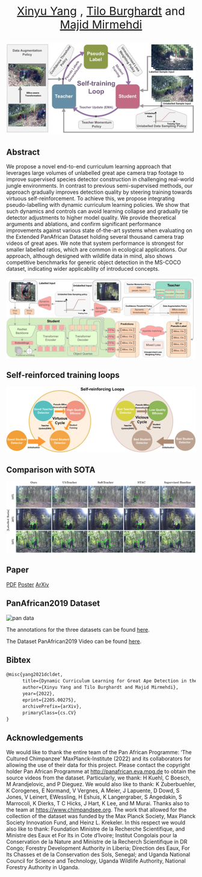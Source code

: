 <link rel="shortcut icon" type="image/x-icon" href="favicon.ico">
<p align="center" style="font-size:30px">
<a href="https://youshye.xyz/">Xinyu Yang</a> , <a href="http://people.cs.bris.ac.uk/~burghard/">Tilo Burghardt</a> and  <a href="http://people.cs.bris.ac.uk/~majid//">Majid Mirmehdi</a>
</p>

<img src="overview.jpg" alt="overview1" width="600"/>
<!-- <img src="overview2.jpg" alt="overview1" width="400"/> -->
<!-- ![overview1](overview.jpg) -->

## Abstract

We propose a novel end-to-end curriculum learning approach that leverages large volumes of unlabelled great ape camera trap footage to improve supervised species detector construction in challenging real-world jungle environments. In contrast to previous semi-supervised methods, our approach gradually improves detection quality by steering training towards virtuous self-reinforcement. To achieve this, we propose integrating pseudo-labelling with dynamic curriculum learning policies. We show that such dynamics and controls can avoid learning collapse and gradually tie detector adjustments to higher model quality. We provide theoretical arguments and ablations, and confirm significant performance improvements against various state of-the-art systems when evaluating on the Extended PanAfrican Dataset holding several thousand camera trap videos of great apes. We note that system performance is strongest for smaller labelled ratios, which are common in ecological applications. Our approach, although designed with wildlife data in mind, also shows competitive benchmarks for generic object detection in the MS-COCO dataset, indicating wider applicability of introduced concepts.


![overviwe2](overview2.jpg)

## Self-reinforced training loops

![circle](circle.jpg)


## Comparison with SOTA
![comp](visual.jpg)

## Paper


[PDF](https://youshyee.xyz/pdfs/DCL.pdf)
[Poster](./conference_poster.pdf)
[ArXiv](https://arxiv.org/abs/2205.00275)


## PanAfrican2019 Dataset

<img src="https://youshyee.xyz/Greatape-Detection/pan.jpg" alt="pan data" width="800"/>

The annotations for the three datasets can be found [here](https://data.bris.ac.uk/data/dataset/1v9op9lc6zi5g25kkwa5smb3vq).

The Dataset PanAfrican2019 Video can be found [here](mpi2019.txt).

## Bibtex

```markdown
@misc{yang2021dcldet,
      title={Dynamic Curriculum Learning for Great Ape Detection in the Wild},
      author={Xinyu Yang and Tilo Burghardt and Majid Mirmehdi},
      year={2022},
      eprint={2205.00275},
      archivePrefix={arXiv},
      primaryClass={cs.CV}
}
```

## Acknowledgements

We would like to thank the entire team of the Pan
African Programme: ‘The Cultured Chimpanzee’ MaxPlanck-Institute (2022) and its collaborators for allowing the use of their data for this project. Please contact the copyright holder Pan African Programme at
http://panafrican.eva.mpg.de to obtain the source
videos from the dataset. Particularly, we thank: H
Kuehl, C Boesch, M Arandjelovic, and P Dieguez. We
would also like to thank: K Zuberbuehler, K Corogenes,
E Normand, V Vergnes, A Meier, J Lapuente, D Dowd,
S Jones, V Leinert, EWessling, H Eshuis, K Langergraber, S Angedakin, S Marrocoli, K Dierks, T C Hicks,
J Hart, K Lee, and M Murai. Thanks also to the team
at https://www.chimpandsee.org. The work that allowed for the collection of the dataset was funded by
the Max Planck Society, Max Planck Society Innovation
Fund, and Heinz L. Krekeler. In this respect we would
also like to thank: Foundation Ministre de la Recherche
Scientifique, and Ministre des Eaux et For lts in Cote
d’Ivoire; Institut Congolais pour la Conservation de la
Nature and Ministre de la Recherch Scientifique in DR
Congo; Forestry Development Authority in Liberia; Direction des Eaux, For lts Chasses et de la Conservation
des Sols, Senegal; and Uganda National Council for Science and Technology, Uganda Wildlife Authority, National Forestry Authority in Uganda.
